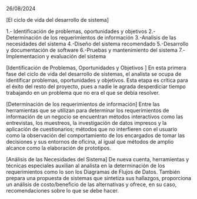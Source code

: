 26/08/2024

[El ciclo de vida del desarrollo de sistema] 

1.- Identificación de problemas, oportunidades y objetivos
2.- Determinación de los requerimientos de información
3.-Analisis de las necesidades del sistema
4.-Diseño del sistema recomendado
5.-Desarrollo y documentación de software
6.-Pruebas y mantenimiento del sistema
7.-Implementacion y evaluación del sistema

[Identificación de Problemas, Oportunidades y Objetivos ]
En esta primera fase del ciclo de vida del desarrollo de sistemas, el analista se ocupa de identificar problemas, oportunidades y objetivos. Esta etapa es crítica para el éxito del resto del proyecto, pues a nadie le agrada desperdiciar tiempo trabajando en un problema que no era el que se debía resolver.

[Determinación de los requerimientos de información]
Entre las herramientas que se utilizan para determinar los requerimientos de información de un negocio se encuentran métodos interactivos como las entrevistas, los muestreos, la investigación de datos impresos y la aplicación de cuestionarios; métodos que no interfieren con el usuario como la observación del comportamiento de los encargados de tomar las decisiones y sus entornos de oficina, al igual que métodos de amplio alcance como la
elaboración de prototipos.

[Análisis de las Necesidades del Sistema]
De nueva cuenta, herramientas y técnicas especiales auxilian al analista en la determinación de los requerimientos como lo son los Diagramas de Flujos de Datos. También prepara una propuesta de sistemas que sintetiza sus hallazgos, proporciona un análisis de costo/beneficio de las alternativas y ofrece, en su caso, recomendaciones sobre lo que se debe hacer.